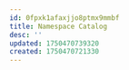 ```yaml
---
id: 0fpxk1afaxjjo8ptmx9mmbf
title: Namespace Catalog
desc: ''
updated: 1750470739320
created: 1750470721330
---
```

